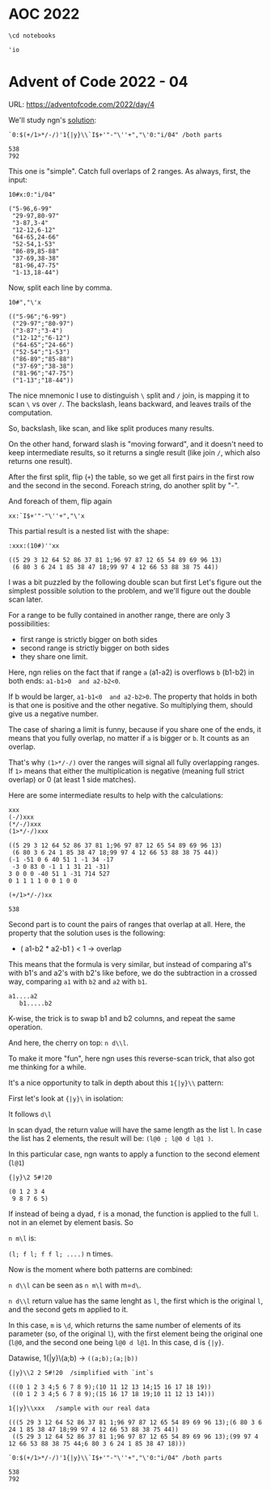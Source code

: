 # AOC 2022


```ngnk
\cd notebooks
```

    'io
    


# Advent of Code 2022 - 04

URL: https://adventofcode.com/2022/day/4

We'll study ngn's [solution](https://codeberg.org/ngn/k/src/branch/master/aoc/22/04.k):


```ngnk
`0:$(+/1>*/-/)'1{|y}\\`I$+'"-"\''+","\'0:"i/04" /both parts
```

    538
    792


This one is "simple". Catch full overlaps of 2 ranges.
As always, first, the input:


```ngnk
10#x:0:"i/04" 
```

    ("5-96,6-99"
     "29-97,80-97"
     "3-87,3-4"
     "12-12,6-12"
     "64-65,24-66"
     "52-54,1-53"
     "86-89,85-88"
     "37-69,38-38"
     "81-96,47-75"
     "1-13,18-44")


Now, split each line by comma.


```ngnk
10#","\'x
```

    (("5-96";"6-99")
     ("29-97";"80-97")
     ("3-87";"3-4")
     ("12-12";"6-12")
     ("64-65";"24-66")
     ("52-54";"1-53")
     ("86-89";"85-88")
     ("37-69";"38-38")
     ("81-96";"47-75")
     ("1-13";"18-44"))


The nice mnemonic I use to distinguish `\` split and `/` join, is mapping it to scan `\` vs over `/`. The backslash, leans backward, and leaves trails of the computation.

So, backslash, like scan, and like split produces many results.

On the other hand, forward slash is "moving forward", and it doesn't need to keep intermediate results, so it returns a single result (like join `/`, which also returns one result).

After the first split, flip (`+`) the table, so we get all first pairs in the first row and the second in the second.
Foreach string, do another split by "-".

And foreach of them, flip again


```ngnk
xx:`I$+'"-"\''+","\'x
```

This partial result is a nested list with the shape:


```ngnk
:xxx:(10#)''xx
```

    ((5 29 3 12 64 52 86 37 81 1;96 97 87 12 65 54 89 69 96 13)
     (6 80 3 6 24 1 85 38 47 18;99 97 4 12 66 53 88 38 75 44))


I was a bit puzzled by the following double scan but first Let's figure out the simplest possible solution to the problem, and we'll figure out the double scan later.

For a range to be fully contained in another range, there are only 3 possibilities:
- first range is strictly bigger on both sides
- second range is strictly bigger on both sides
- they share one limit.


Here, ngn relies on the fact that if range `a` (a1-a2) is overflows `b` (b1-b2) in both ends:
`a1-b1>0  and a2-b2<0`. 

If b would be larger, `a1-b1<0  and a2-b2>0`. The property that holds in both is that one is positive and the other negative. So multiplying them, should give us a negative number.

The case of sharing a limit is funny, because if you share one of the ends, it means that you fully overlap, no matter if `a` is bigger or `b`. It counts as an overlap.

That's why `(1>*/-/)` over the ranges will signal all fully overlapping ranges. If `1>` means that either the multiplication is negative (meaning full strict overlap) or 0 (at least 1 side matches). 

Here are some intermediate results to help with the calculations:


```ngnk
xxx
(-/)xxx
(*/-/)xxx
(1>*/-/)xxx
```

    ((5 29 3 12 64 52 86 37 81 1;96 97 87 12 65 54 89 69 96 13)
     (6 80 3 6 24 1 85 38 47 18;99 97 4 12 66 53 88 38 75 44))
    (-1 -51 0 6 40 51 1 -1 34 -17
     -3 0 83 0 -1 1 1 31 21 -31)
    3 0 0 0 -40 51 1 -31 714 527
    0 1 1 1 1 0 0 1 0 0



```ngnk
(+/1>*/-/)xx
```

    538


Second part is to count the pairs of ranges that overlap at all. Here, the property that the solution uses is the following:

- ( a1-b2 * a2-b1 ) < 1   -> overlap

This means that the formula is very similar, but instead of comparing a1's with b1's and a2's with b2's like before, we do the subtraction in a crossed way, comparing `a1` with `b2` and `a2` with `b1`.

```
a1....a2
   b1.....b2
```

K-wise, the trick is to swap b1 and b2 columns, and repeat the same operation. 


And here, the cherry on top: `n d\\l`.

To make it more "fun", here ngn uses this reverse-scan trick, that also got me thinking for a while.

It's a nice opportunity to talk in depth about this `1{|y}\\` pattern:

First let's look at `{|y}\` in isolation:

It follows `d\l`

In scan dyad, the return value will have the same length as the list `l`. In case the list has 2 elements, the result will be:
`(l@0 ; l@0 d l@1 )`.

In this particular case, ngn wants to apply a function to the second element (`l@1`)


```ngnk
{|y}\2 5#!20
```

    (0 1 2 3 4
     9 8 7 6 5)


If instead of being a dyad, `f` is a monad, the function is applied to the full `l`. not in an elemet by element basis. So

`n m\l` is:

`(l; f l; f f l; ....)` n times.

Now is the moment where both patterns are combined:

`n d\\l` can be seen as `n m\l` with m=`d\`.

`n d\\l` return value has the same lenght as `l`, the first which is the original `l`, and the second gets m applied to it.  

In this case, `m` is `\d`, which returns the same number of elements of its parameter (so, of the original `l`), with the first element being the original one (`l@0`, and the second one being `l@0 d l@1`. In this case, d is `{|y}`.

Datawise, 1{|y}\\(a;b) -> `((a;b);(a;|b))`





```ngnk
{|y}\\2 2 5#!20  /simplified with `int`s
```

    (((0 1 2 3 4;5 6 7 8 9);(10 11 12 13 14;15 16 17 18 19))
     ((0 1 2 3 4;5 6 7 8 9);(15 16 17 18 19;10 11 12 13 14)))



```ngnk
1{|y}\\xxx   /sample with our real data
```

    (((5 29 3 12 64 52 86 37 81 1;96 97 87 12 65 54 89 69 96 13);(6 80 3 6 24 1 85 38 47 18;99 97 4 12 66 53 88 38 75 44))
     ((5 29 3 12 64 52 86 37 81 1;96 97 87 12 65 54 89 69 96 13);(99 97 4 12 66 53 88 38 75 44;6 80 3 6 24 1 85 38 47 18)))



```ngnk
`0:$(+/1>*/-/)'1{|y}\\`I$+'"-"\''+","\'0:"i/04" /both parts
```

    538
    792


